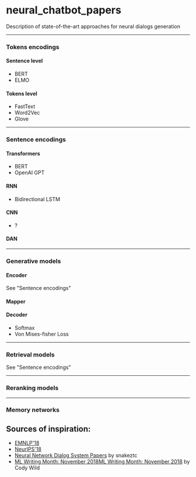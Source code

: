 # neural_chatbot_papers
Description of state-of-the-art approaches for neural dialogs generation

---

### Tokens encodings

#### Sentence level
* BERT
* ELMO

#### Tokens level
* FastText
* Word2Vec
* Glove

---

### Sentence encodings

#### Transformers

* BERT
* OpenAI GPT

#### RNN

* Bidirectional LSTM

#### CNN

* ?

#### DAN

---

### Generative models

#### Encoder

See "Sentence encodings"

#### Mapper



#### Decoder

* Softmax
* Von Mises-fisher Loss

---

### Retrieval models

See "Sentence encodings"

---

### Reranking models

---

### Memory networks



## Sources of inspiration:

* [EMNLP'18](https://emnlp2018.org/schedule)
* [NeurIPS'18](https://nips.cc/Conferences/2018/Schedule?bySubject=&selectedSubject=93&utm_campaign=NLP%20News&utm_medium=email&utm_source=Revue%20newsletter)
* [Neural Network Dialog System Papers](https://github.com/snakeztc/NeuralDialogPapers) by snakeztc
* [ML Writing Month: November 2018ML Writing Month: November 2018](https://docs.google.com/document/d/15o6m0I8g6O607mk5YPTh33Lu_aQYo7SpHhNSbLPQpWQ/edit) by Cody Wild
